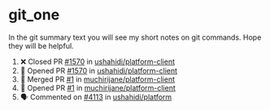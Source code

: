 # git_one
In the git summary text you will see my short notes on git commands. Hope they will be helpful.

<!--START_SECTION:activity-->
1. ❌ Closed PR [#1570](https://github.com/ushahidi/platform-client/pull/1570) in [ushahidi/platform-client](https://github.com/ushahidi/platform-client)
2. 💪 Opened PR [#1570](https://github.com/ushahidi/platform-client/pull/1570) in [ushahidi/platform-client](https://github.com/ushahidi/platform-client)
3. 🎉 Merged PR [#1](https://github.com/muchirijane/platform-client/pull/1) in [muchirijane/platform-client](https://github.com/muchirijane/platform-client)
4. 💪 Opened PR [#1](https://github.com/muchirijane/platform-client/pull/1) in [muchirijane/platform-client](https://github.com/muchirijane/platform-client)
5. 🗣 Commented on [#4113](https://github.com/ushahidi/platform/issues/4113) in [ushahidi/platform](https://github.com/ushahidi/platform)
<!--END_SECTION:activity-->

